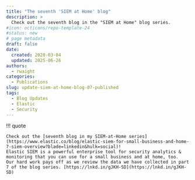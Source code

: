 ```yaml
---
title: "The seventh 'SIEM at Home' blog"
description: >
  Check out the seventh blog in the "SIEM at Home" blog series.
#icon: octicons/repo-template-24
#status: new
# page metadata
draft: false
date:
  created: 2020-03-04
  updated: 2025-06-26
authors:
  - rwaight
categories:
  - Publications
slug: update-siem-at-home-blog-07-published
tags:
  - Blog Updates
  - Elastic
  - Security
---
```


<!--- https://www.linkedin.com/posts/waight_elastic-siem-for-small-business-and-home-activity-6641050749293993984-XGju?utm_source=share&utm_medium=member_desktop&rcm=ACoAAAax-g8BYMrLGPf5bJj2GY-2yGmSnbPhzzY --->

!!! quote

    Check out the [seventh blog in my SIEM-at-Home series](https://www.elastic.co/blog/elastic-siem-for-small-business-and-home-7-siem-overview?blade=linkedin&hulk=social)! 
    Elastic SIEM is a powerful enterprise tool for security analytics & monitoring that you can use for a small business and at home, too. 
    Our hard work pays off as we review the data we have collected in part 7 of the blog series. [https://lnkd.in/gJKH-SD](https://lnkd.in/gJKH-SD)

<!--- https://www.elastic.co/blog/elastic-siem-for-small-business-and-home-7-siem-overview?blade=linkedin&hulk=social --->
